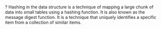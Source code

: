 ? Hashing in the data structure is a technique of mapping a large chunk of data into small tables using a hashing function. It is also known as the message digest function. It is a technique that uniquely identifies a specific item from a collection of similar items.
